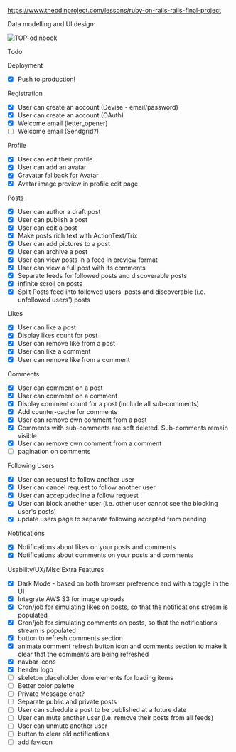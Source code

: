 https://www.theodinproject.com/lessons/ruby-on-rails-rails-final-project

Data modelling and UI design:

![TOP-odinbook](https://github.com/user-attachments/assets/ccb90176-9d3f-46c3-a128-b86ce90ccc65)


Todo

Deployment

- [x] Push to production!

Registration

- [x] User can create an account (Devise - email/password)
- [x] User can create an account (OAuth)
- [x] Welcome email (letter_opener)
- [ ] Welcome email (Sendgrid?)

Profile

- [x] User can edit their profile
- [x] User can add an avatar
- [x] Gravatar fallback for Avatar
- [x] Avatar image preview in profile edit page

Posts

- [x] User can author a draft post
- [x] User can publish a post
- [x] User can edit a post
- [x] Make posts rich text with ActionText/Trix
- [x] User can add pictures to a post
- [x] User can archive a post
- [x] User can view posts in a feed in preview format
- [x] User can view a full post with its comments
- [x] Separate feeds for followed posts and discoverable posts
- [x] infinite scroll on posts
- [x] Split Posts feed into followed users' posts and discoverable (i.e. unfollowed users') posts

Likes

- [x] User can like a post
- [x] Display likes count for post
- [x] User can remove like from a post
- [x] User can like a comment
- [x] User can remove like from a comment

Comments

- [x] User can comment on a post
- [x] User can comment on a comment
- [x] Display comment count for a post (include all sub-comments)
- [x] Add counter-cache for comments
- [x] User can remove own comment from a post
- [x] Comments with sub-comments are soft deleted. Sub-comments remain visible
- [x] User can remove own comment from a comment
- [ ] pagination on comments

Following Users

- [x] User can request to follow another user
- [x] User can cancel request to follow another user
- [x] User can accept/decline a follow request
- [x] User can block another user (i.e. other user cannot see the blocking user's posts)
- [x] update users page to separate following accepted from pending

Notifications

- [x] Notifications about likes on your posts and comments
- [x] Notifications about comments on your posts and comments

Usability/UX/Misc Extra Features

- [x] Dark Mode - based on both browser preference and with a toggle in the UI
- [x] Integrate AWS S3 for image uploads
- [x] Cron/job for simulating likes on posts, so that the notifications stream is populated
- [x] Cron/job for simulating comments on posts, so that the notifications stream is populated
- [x] button to refresh comments section
- [x] animate comment refresh button icon and comments section to make it clear that the comments are being refreshed
- [x] navbar icons
- [x] header logo
- [ ] skeleton placeholder dom elements for loading items
- [ ] Better color palette
- [ ] Private Message chat?
- [ ] Separate public and private posts
- [ ] User can schedule a post to be published at a future date
- [ ] User can mute another user (i.e. remove their posts from all feeds)
- [ ] User can unmute another user
- [ ] button to clear old notifications
- [ ] add favicon
